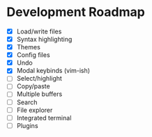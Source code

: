 # Development Roadmap

- [x] Load/write files
- [x] Syntax highlighting
- [x] Themes
- [x] Config files
- [x] Undo
- [x] Modal keybinds (vim-ish)
- [ ] Select/highlight
- [ ] Copy/paste
- [ ] Multiple buffers
- [ ] Search
- [ ] File explorer
- [ ] Integrated terminal
- [ ] Plugins
